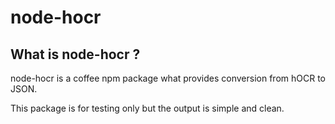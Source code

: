 node-hocr
=========

What is	node-hocr ? 
-------------------
node-hocr is a coffee npm package what provides conversion from hOCR to JSON.

This package is for testing only but the output is simple and clean.
